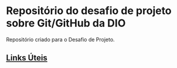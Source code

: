 # Repositório do desafio de projeto sobre Git/GitHub da DIO
Repositório criado para o Desafio de Projeto.

## [Links Úteis](https://www.markdownguide.org/basic-syntax/)
